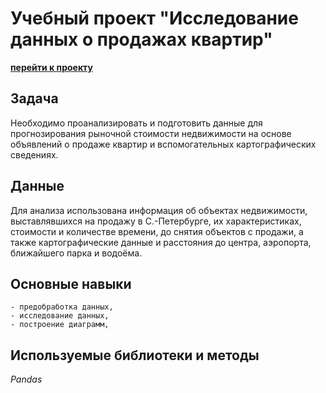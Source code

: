
# Учебный проект "Исследование данных о продажах квартир"

**[перейти к проекту](real_estate.ipynb)**
    
## Задача

Необходимо проанализировать и подготовить данные для прогнозирования рыночной стоимости недвижимости на основе объявлений о продаже квартир и вспомогательных картографических сведениях.

## Данные

Для анализа использована информация об объектах недвижимости, выставлявшихся на продажу в С.-Петербурге, их характеристиках, стоимости и количестве времени, до снятия объектов с продажи, а также картографические данные и расстояния до центра, аэропорта, ближайшего парка и водоёма.

    
## Основные навыки

    - предобработка данных, 
    - исследование данных, 
    - построение диаграмм,
   

## Используемые библиотеки и методы

*Pandas*